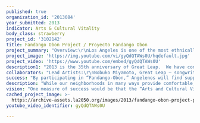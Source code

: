 ```yaml
---
published: true
organization_id: '2013084'
year_submitted: 2013
indicator: Arts & Cultural Vitality
body_class: strawberry
project_id: '3102142'
title: Fandango Obon Project / Proyecto Fandango Obon
project_summary: "Overview:\r\nLos Angeles is one of the most ethnically diverse cities in the world, but cross-cultural interaction is often hindered by injustice, misconceptions, fear and competition for resources.  Can a musical dialogue open cultural borders between diverse Angeleno communities?  Can ritual circle dance help us imagine a new vision for Los Angeles? \r\nThe LA2050 study indicates that Arts and Cultural Vitality significantly enhance the quality of life in Los Angeles.  GREAT LEAP is creating the Fandango-Obon Project as a fresh way to boost this potential.  \r\nThis collaboration between the Grammy-winning artists of QUETZAL, and Nobuko Miyamoto will co-create an original composition that brings together two thriving Latin and Asian music and dance traditions – Fandango son Jarocho and Obon.  A series of cross-cultural workshops throughout Los Angeles will teach the song and communal dance, and guide a creative process to share traditions and personal stories to deepen understanding between participants. On November 2nd, Day of the Dead, a culminating Fandango-Obon celebration will bring together diverse community members, musicians and dancers in a ritual piece at the Japanese American Cultural and Community Center Plaza. A documentary short video will be created from the process and spread through social media to engage the widest audience. We hope to secure a broadcast television outlet for the video as well.  Our goal with this project is to inspire other communities to replicate this model, with meaningful, in-depth cultural exchanges that we believe will create a more harmonious, sustainable Los Angeles of the future.  \r\nA Dialogue Between Cultures:\r\nFandango Son Jarocho is a popular folk form of music and dance rooted in Indigenous, African, and Spanish cultures from Veracruz, Mexico.  Musicians playing ‘jaranas’ (small 8-string guitars) in a circle, others singing and dancing percussively upon the wooden platform, generate a spirit of “convivencia” - living/being together, building communication and trust. Quetzal Flores and Martha Gonzalez of “Quetzal” brought what they learned from Veracruz and are strengthening a network of Fandango Groups spreading throughout L. A. and the nation.   \r\nObon is an ancient folk music and dance from the Japanese Buddhist tradition, brought here over 100 years ago.  The music commonly uses shamisen, a stringed instrument, taiko and voices also performed on a raised platform.  Japanese communities dance the circle at summertime Obon festivals to remember their ancestors.  Nobuko has been instrumental in translating this traditional form into a vibrant contemporary practice by creating new songs in English.  Over 10,000 people danced her popular environmental-themed piece, “Mottainai (Don’t Waste Nature)” at 16 temples during 2011-12.  This new collaboration between Nobuko and Quetzal will spark a groundbreaking “musical dialogue” between cultures.  The new piece themed, “All Things Connected,” will give space to each form to express its traditional uniqueness, while exploring new improvisational and harmonic possibilities. Choreography from both traditions will be taught by seasoned dancers, however will be fundamental and familiar enough that people of all ages and abilities can learn, enjoy and interpret freely.  \r\nThe Community Workshops:\r\nFandango Son Jarocho and Obon are proven models for community building.  In the neighborhoods of Boyle Heights, Little Tokyo and South L.A., Great Leap will offer a series of workshops to teach the music and dance in community centers, temples, and schools to gather participants for the culminating performance/celebration.  Hands-on experience with instruments like the Jarana and taiko, and improvisational exchanges with musicians will bridge the public’s connection to these folk forms. Most importantly, we will provide a space and process for sharing personal stories and cultural traditions that will deepen knowledge of each other.  \r\nThe Performance/Celebration:\r\nThe finale premieres the new Quetzal/Nobuko piece that will engage at least 500 people of all ages and ethnic backgrounds at the plaza of the JACCC.  In a ritual of connectedness there will be performances of Son Jarocho, Obon and Taiko communities, and stories about their cultural significance.\r\nDocumentation and Replication:\r\nVideomaking and distribution through social media will extend our journey of creative exchange and engage the general public.  Our documentary will dramatize how participants reflect on and are changed by their experiences, and how the knowledge of our interdisciplinary practices can be continued by a new group of artist leaders. As L. A. lags behind comparable metropolitan cities in per capita expenditures on arts and culture, a project like Fandango-Obon, developed at the grassroots and made inclusive and accessible to underserved communities, is vitally important.  Our hope is to inspire many bold, innovative cross-cultural collaborations L.A.’s future.\r\n"
project_image: 'https://img.youtube.com/vi/gyQdQTAWs0U/hqdefault.jpg'
project_video: 'https://www.youtube.com/embed/gyQdQTAWs0U'
description1: "2013 is the 35th anniversary of Great Leap.  We have consistently created productions, workshops and art programs that have grown from our engagement with diverse communities. Our longevity reflects our ability to change, innovate and respond to the needs of the times.  \r\n\r\nIn 1978, Founder/Artistic Director, Nobuko Miyamoto established Great Leap as a non-profit arts organization creating concerts and musical theater works reflecting the Asian American experience, successfully mounting and touring musicals “Chop Suey” and “Talk Story” on the West Coast and Hawaii. \r\n\r\nIn response to the racial conflicts of Los Angeles Uprising in 1992, Great Leap became a multicultural arts organization, presenting the first-voice stories of Asian, Latino and African American artists in “A Slice of Rice, Frijoles and Greens.”  To this day the performance tours colleges including a yearly show at UCLA’s Medical School as cultural awareness training for new interns.  Our youth version toured schools for 10 years, reaching 50,000 youth yearly with the Music Center on Tour program.\r\n\r\nIn 2001, the events of 9/11 pushed us to create workshops and that brought together people from the Muslim, Buddhist, Christian and Jewish communities.  We created a sacred space where people could share their stories and traditions, and experienced the power of the bonding that resulted.  From this we developed the theater piece “Leaps of Faith,” performed at the 2009 World Parliament of Religions in Australia.  \r\n\r\nGreat Leap has also designed Arts and Yoga for Youth, a program for USC’s Upward Bound program, training and creating performances with young people.  In 2005 we created our artist mentorship program, Collaboratory to pass on our creative practices to the next generation.  We are now doing the tenth cycle of Collaboratory in Long Beach, with Cambodian, Samoan and Tongan artists and community members who will learn Great Leap’s creative and collaborative methodology in theater making and community building.  \r\n\r\nNow we are using our environmental music video series, “Eco-Vids” as an innovative way to engage communities of color with the critical issue of Climate Change and highlight the sustainable practices passed down the generations.  The first, “B.Y.O. Chopstix,” promotes conservation by using disposable chopsticks; “Mottainai” tells the story of the Japanese tradition of “No Waste,” and “Cycles of Change,” a collaboration between Quetzal and Nobuko, encourages urban families to bicycle for their health and the environment.   Since 2010 the Ecovids have received over 45,000 views on YouTube. \r\n"
collaborators: "Lead Artists:\r\nNobuko Miyamoto, Great Leap – songwriter/choreographer\r\nQuetzal Flores and Martha Gonzalez of “Quetzal” - composers/arrangers/lyricists\r\nPartners:\r\nLeslie Ito, Japanese American Cultural and Community Center \r\nJoel Perez, Building Healthy Communities-Boyle Heights\r\nEvelyn Yoshimura, Mike Murase, Little Tokyo Service Center\r\nRev. Briones, Nishihongwanji Buddhist Temple\r\nDigital History Project, Visual Communications\r\nTarabu Betserai Kirkland, A Place Called Home\r\nWorkshop locations (tentative):\r\nNishi Hongwanji Temple, Little Tokyo\r\nSenshin Buddhist Temple, South Los Angeles\r\nA Place Called Home, South Los Angeles\r\nBuilding Healthy Communities, Boyle Heights\r\nBreed St. Shul, Boyle Heights\r\nMendez Learning Center, Boyle Heights\r\nEast LA College"
success: "By participating in “Fandango-Obon,” Angelenos will find support in mapping and sharing common experiences.  They will have transformative experiences and a sense of pride and ownership in the culminating performance and video.  This is a rare opportunity for these two communities to experience a deeper understanding of their significance within “the American story.”\r\nWe expect our program to effect the following changes:\r\n- Authentic, thought-provoking works of performing art will be created and preserved\r\n- Participants will gain confidence in their creativity and inherent dignity of their unique stories\r\n- Participants and audiences gain a deeper understanding of the power of culture to build community\r\n- Increased interaction and communication between two diverse communities in Los Angeles\r\n- Increased respect and communication between elders and youth within communities\r\nWe will measure our impact in the following ways:\r\n- Written and verbal evaluations from workshop participants and program partners\r\n- Post-performance Q&A and letters from audiences\r\n- The degree of diversity in workshop participants and audiences\r\n- At least 30 people will participate in each workshop\r\n- At least 500 audience members will view the culminating performance\r\n- Our goal for the documentary short is to generate 10,000 YouTube hits per year.   We hope to increase this number exponentially by securing television broadcasts time.\r\n"
description: "While our neighborhoods in many ways provide comfortable, safe havens, and especially for immigrant populations, there should exist friendly avenues to enter and exit, and meaningful opportunities to engage across them.  Great Leap continues its commitment to use the arts to bridge cultural boundaries.  Over our 35 years we have developed methodologies to provide people of diverse ethnicities, religions and other self-identifications with opportunities for deep and meaningful encounters.\r\n\r\nImportant elements of Fandango-Obon are providing a compelling purpose for people to come together, and the creation of an affirming space for exploration and expression without judgment.  It is an entrance to a place in time where music, dance, and connection with one’s ancestral traditions can be lived with pride.  Our theater techniques, games and other facilitation frameworks help participants bond with people of other backgrounds, often for the first time.  Once such a “barrier” is unlocked, it can be more easily be opened in future encounters across the city.  We practice assertive outreach to ensure that our gatherings are not only cross-cultural, but also intergenerational, so that young people can learn from elders who may have deeper understanding from direct experience with their cultural heritage.\r\n\r\nGeographical dimensions of L. A. will be utilized in unique ways. The L.A. River separates Boyle Heights and Little Tokyo. Though only a short walk across a bridge, residents of the respective neighborhoods generally do not interact, other than in passing. Fandango-Obon will give impetus to cross the “bridge” – on foot, bicycle or via the metro.  A workshop at the Nishi Hongwanji Temple just west of the 1st St. Bridge, will welcome a mainly Latino community into a Japanese American setting. Conversely, residents of Little Tokyo will travel the short distance to Boyle Heights to be welcomed by our workshop partner Building Healthy Communities.\r\n\r\nAdditional cross-cultural engagements include a workshop at A Place Called Home (APCH) in South Los Angeles, bringing Japanese Americans to a center with mainly African American and Latino youth.  APCH is located only 3 miles south of Little Tokyo down Central Avenue, an historic cultural Mecca of its own. \r\n\r\nFandango-Obon will elevate awareness of Angelenos’ common histories within geographic proximity.  For example, how many of us knew that Boyle Heights has had established Japanese and Jewish communities in the recent past?  Mutual understanding can lower cultural barriers and help us “create a circle dance” that respects our uniqueness while building trust and stronger community relations.  We see the potential for this project to change stereotypical perceptions that separate us.  As our city and nation continues moving toward people of color being the majority, we want L.A. to stand out as a place where arts and culture are robust and accessible to all and are used in innovative ways to meet our challenges.\r\n"
vision: "One measure of success would be that the “Arts and Cultural Vitality indicator” would remain at its present level of significantly enhancing human development in Los Angeles - made possible through continued and increased philanthropic and government support to match the resourceful ways art continues to be empowered in grassroots communities, whether funds are available or not.   \r\n\r\nHowever Los Angeles’ communities of color and other underserved communities have had a long history of dedicated creative artists leaving their footprints the 1960’s and before.  Regardless of funding, we have found ways to voice our stories and build a sense of connection.  If our cultural indicator decreases because of lack of public funding, we will not be leaving for greener pastures.  We are here less for the art jobs, and more to express, reflect and create a sustainable way of life for our communities, one person at a time.  Some of our elders from the generation of artists that emerged from the Civil Rights struggles are passing on, but not without leaving their creative knowledge with younger generations.  Smaller community arts organizations are looking at new ways of sharing resources and partnering. Great Leap has begun to do art workshops with environmental organizations to help voice concerns about the environment, which will become a larger concern as we move into the future. \r\n\r\nIn the year 2050 we envision that artists and arts organizations will continue to give and receive vitality, finding new ways to flourish and be relevant for our communities and Great Leap remains committed to this journey.\r\n"
cached_project_image: >-
  https://archive-assets.la2050.org/images/2013/fandango-obon-project-proyecto-fandango-obon/img.youtube.com/vi/gyQdQTAWs0U/hqdefault.jpg
youtube_video_identifier: gyQdQTAWs0U

---
```


